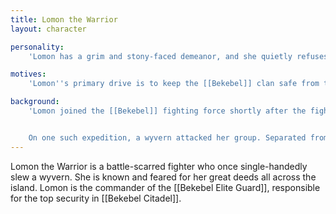 ```yaml
---
title: Lomon the Warrior
layout: character

personality:
    'Lomon has a grim and stony-faced demeanor, and she quietly refuses to brag about her achievements. This has resulted in countless rumors, some utterly outlandish and others completely plausible, which she allows to spread and evolve across the island. She never talks back or answers questions unless absolutely necessary, and she is extremely private about her social life. In fact, only her closest friends even know that she is married, and even fewer know that she actually has a warm and supportive relationship with her husband.'

motives:
    'Lomon''s primary drive is to keep the [[Bekebel]] clan safe from the [[Lukurru]] clan, who she still perceives as a threat despite more than 30 years of peace. She doesn''t often meddle in diplomatic or political affairs, preferring to leave such things to the experts. She also hopes to retire soon from her position as commander of the [[Bekebel Elite Guard]] in order to develop her personal and social life, but she refuses to do so without assurance that her successor will keep the clan safe to her high standards.'

background:
    'Lomon joined the [[Bekebel]] fighting force shortly after the fighting stopped between them and the [[Lukurru]]. She initially served as a guard on the walls of the citadel, watching for wyverns, but when her strength and fighting prowess became clear she was promoted to a scout. As a scout, Lomon led small forces into the jungle to observe the borders of the Lukurru territory and to spy on their activities.


    On one such expedition, a wyvern attacked her group. Separated from her squad, Lomon tried to flee further into the jungle, hoping to hide from the wyvern and quietly return to the citadel. But her movements were slowed by the thick undergrowth, and the wyvern quickly caught up with her. With no escape, Lomon lunged at the wyvern and pierced its shoulder with her blade. Wounded but not dissuaded, it jumped onto her and attacked her. The battle that ensued is only remembered in Lomon''s scars, which serve as proof of her unprecedented accomplishment. Already known in the clan as a capable warrior, her victory over the wyvern made her a living legend in [[Bekebel]] history.'
---
```


Lomon the Warrior is a battle-scarred fighter who once single-handedly slew a wyvern. She is known and feared for her great deeds all across the island. Lomon is the commander of the [[Bekebel Elite Guard]], responsible for the top security in [[Bekebel Citadel]].
